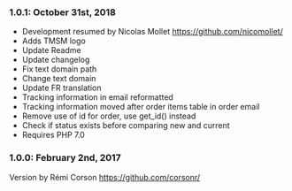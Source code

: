 ### 1.0.1: October 31st, 2018
* Development resumed by Nicolas Mollet https://github.com/nicomollet/
* Adds TMSM logo
* Update Readme
* Update changelog
* Fix text domain path
* Change text domain
* Update FR translation
* Tracking information in email reformatted
* Tracking information moved after order items table in order email
* Remove use of id for order, use get_id() instead
* Check if status exists before comparing new and current
* Requires PHP 7.0

### 1.0.0: February 2nd, 2017
Version by Rémi Corson https://github.com/corsonr/